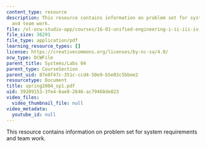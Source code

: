 ```yaml
---
content_type: resource
description: This resource contains information on problem set for system requirements
  and team work.
file: /ol-ocw-studio-app/courses/16-01-unified-engineering-i-ii-iii-iv-fall-2005-spring-2006/392091533fe46ae82646ac79468de823_spring2004_sp1.pdf
file_size: 36291
file_type: application/pdf
learning_resource_types: []
license: https://creativecommons.org/licenses/by-nc-sa/4.0/
ocw_type: OCWFile
parent_title: Systems/Labs 04
parent_type: CourseSection
parent_uid: 87e8f47c-351c-ccd4-50e9-b5e03c5bbee2
resourcetype: Document
title: spring2004_sp1.pdf
uid: 39209153-3fe4-6ae8-2646-ac79468de823
video_files:
  video_thumbnail_file: null
video_metadata:
  youtube_id: null
---
```

This resource contains information on problem set for system requirements and team work.
